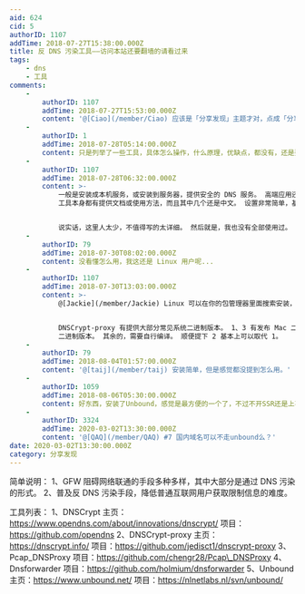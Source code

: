 ```yaml
---
aid: 624
cid: 5
authorID: 1107
addTime: 2018-07-27T15:38:00.000Z
title: 反 DNS 污染工具——访问本站还要翻墙的请看过来
tags:
    - dns
    - 工具
comments:
    -
        authorID: 1107
        addTime: 2018-07-27T15:53:00.000Z
        content: '@[Ciao](/member/Ciao) 应该是「分享发现」主题才对，点成「分享创造」了。'
    -
        authorID: 1
        addTime: 2018-07-28T05:14:00.000Z
        content: 只是列举了一些工具，具体怎么操作，什么原理，优缺点，都没有，还是要更详尽些才好。
    -
        authorID: 1107
        addTime: 2018-07-28T06:32:00.000Z
        content: >-
            一般是安装成本机服务，或安装到服务器，提供安全的 DNS 服务。 高端应用还可以配合其它工具分流。 方法有加密和数据包分析两个种类。
            工具本身都有提供文档或使用方法，而且其中几个还是中文。 设置非常简单，基本是上手就能用。


            说实话，这里人太少，不值得写的太详细。 然后就是，我也没有全部使用过。
    -
        authorID: 79
        addTime: 2018-07-30T08:02:00.000Z
        content: 没看懂怎么用，我这还是 Linux 用户呢...
    -
        authorID: 1107
        addTime: 2018-07-30T13:03:00.000Z
        content: >-
            @[Jackie](/member/Jackie) Linux 可以在你的包管理器里面搜索安装，或者按照文档提示进行编译安装。


            DNSCrypt-proxy 有提供大部分常见系统二进制版本。 1、3 有发布 Mac 二进制版本。 所有工具都有发布 Windows
            二进制版本。 其余的，需要自行编译。 顺便提下 2 基本上可以取代 1。
    -
        authorID: 79
        addTime: 2018-08-04T01:57:00.000Z
        content: '@[taij](/member/taij) 安装简单，但是感觉都没提到怎么用。'
    -
        authorID: 1059
        addTime: 2018-08-06T05:30:00.000Z
        content: 好东西，安装了Unbound，感觉是最方便的一个了，不过不开SSR还是上不了2049
    -
        authorID: 3324
        addTime: 2020-03-02T13:30:00.000Z
        content: '@[QAQ](/member/QAQ) #7 国内域名可以不走unbound么？'
date: 2020-03-02T13:30:00.000Z
category: 分享发现
---
```


简单说明： 1、GFW 阻碍网络联通的手段多种多样，其中大部分是通过 DNS 污染的形式。 2、普及反 DNS 污染手段，降低普通互联网用户获取限制信息的难度。

工具列表： 1、DNSCrypt 主页：https://www.opendns.com/about/innovations/dnscrypt/ 项目：https://github.com/opendns 2、DNSCrypt-proxy 主页：https://dnscrypt.info/ 项目：https://github.com/jedisct1/dnscrypt-proxy 3、Pcap\_DNSProxy 项目：https://github.com/chengr28/Pcap\_DNSProxy 4、Dnsforwarder 项目：https://github.com/holmium/dnsforwarder 5、Unbound 主页：https://www.unbound.net/ 项目：https://nlnetlabs.nl/svn/unbound/
